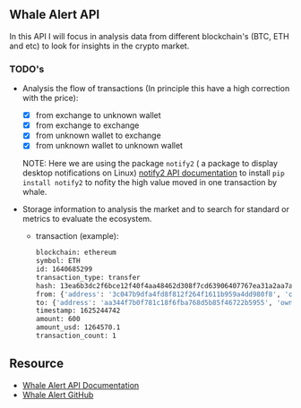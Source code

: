 ## Whale Alert API

In this API I will focus in analysis data from different blockchain's (BTC, ETH and etc) to look for insights in the crypto market.

### TODO's

- Analysis the flow of transactions (In principle this have a high correction with the price):
    - [x] from exchange to unknown wallet
    - [x] from exchange to exchange
    - [x] from unknown wallet to exchange
    - [x] from unknown wallet to unknown wallet

    NOTE: Here we are using the package ```notify2``` ( a package to display desktop notifications on Linux)
          [notify2 API documentation](https://notify2.readthedocs.io/en/latest/) to install ```pip install notify2``` to nofity the high value moved in one transaction by whale.


- Storage information to analysis the market and to search for standard or metrics to evaluate the ecosystem.
    - transaction (example):
        ```bash
        blockchain: ethereum
        symbol: ETH
        id: 1640685299
        transaction_type: transfer
        hash: 13ea6b3dc2f6bce12f40f4aa48462d308f7cd63906407767ea31a2aa7ae438d1
        from: {'address': '3c047b9dfa4fd8f812f264f1611b959a4dd980f8', 'owner_type': 'unknown', 'owner': ''}
        to: {'address': 'aa344f7b0f781c18f6fba768d5b85f46722b5955', 'owner_type': 'unknown', 'owner': ''}
        timestamp: 1625244742
        amount: 600
        amount_usd: 1264570.1
        transaction_count: 1
      ```
## Resource

- [Whale Alert API Documentation](https://docs.whale-alert.io/?_ga=2.18753593.1286745348.1624886898-1875508501.1610310849#introduction)
- [Whale Alert GitHub](https://github.com/stuianna/whaleAlert)
